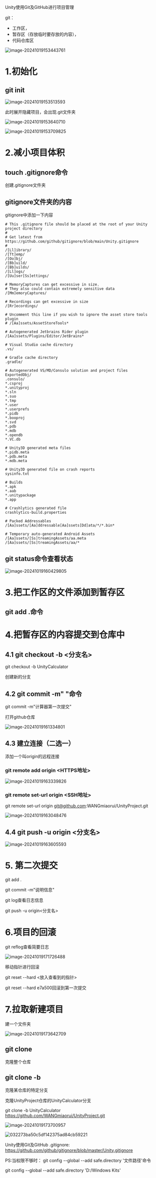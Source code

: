 Unity使用Git及GitHub进行项目管理

git：

- 工作区，
- 暂存区（存放临时要存放的内容），
- 代码仓库区





![image-20241019153443761](https://raw.githubusercontent.com/WANGmiaorui/-Typora_picture/%E4%B8%80%E4%BA%9B%E7%9E%8E%E6%8D%A3%E9%BC%93%E7%9A%84%E4%B8%9C%E8%A5%BF/github_Typora202410191631777.png)



# 1.初始化

## git init

![image-20241019153513593](https://raw.githubusercontent.com/WANGmiaorui/-Typora_picture/%E4%B8%80%E4%BA%9B%E7%9E%8E%E6%8D%A3%E9%BC%93%E7%9A%84%E4%B8%9C%E8%A5%BF/github_Typora202410191631039.png)

此时展开隐藏项目，会出现.git文件夹

![image-20241019153640710](https://raw.githubusercontent.com/WANGmiaorui/-Typora_picture/%E4%B8%80%E4%BA%9B%E7%9E%8E%E6%8D%A3%E9%BC%93%E7%9A%84%E4%B8%9C%E8%A5%BF/github_Typora202410191632021.png)





![image-20241019153709825](https://raw.githubusercontent.com/WANGmiaorui/-Typora_picture/%E4%B8%80%E4%BA%9B%E7%9E%8E%E6%8D%A3%E9%BC%93%E7%9A%84%E4%B8%9C%E8%A5%BF/github_Typora202410191632961.png)

# 2.减小项目体积

## touch .gitignore命令

创建.gitignore文件夹

## gitignore文件夹的内容

gitignore中添加一下内容

```
# This .gitignore file should be placed at the root of your Unity project directory
#
# Get latest from https://github.com/github/gitignore/blob/main/Unity.gitignore
#
/[Ll]ibrary/
/[Tt]emp/
/[Oo]bj/
/[Bb]uild/
/[Bb]uilds/
/[Ll]ogs/
/[Uu]ser[Ss]ettings/

# MemoryCaptures can get excessive in size.
# They also could contain extremely sensitive data
/[Mm]emoryCaptures/

# Recordings can get excessive in size
/[Rr]ecordings/

# Uncomment this line if you wish to ignore the asset store tools plugin
# /[Aa]ssets/AssetStoreTools*

# Autogenerated Jetbrains Rider plugin
/[Aa]ssets/Plugins/Editor/JetBrains*

# Visual Studio cache directory
.vs/

# Gradle cache directory
.gradle/

# Autogenerated VS/MD/Consulo solution and project files
ExportedObj/
.consulo/
*.csproj
*.unityproj
*.sln
*.suo
*.tmp
*.user
*.userprefs
*.pidb
*.booproj
*.svd
*.pdb
*.mdb
*.opendb
*.VC.db

# Unity3D generated meta files
*.pidb.meta
*.pdb.meta
*.mdb.meta

# Unity3D generated file on crash reports
sysinfo.txt

# Builds
*.apk
*.aab
*.unitypackage
*.app

# Crashlytics generated file
crashlytics-build.properties

# Packed Addressables
/[Aa]ssets/[Aa]ddressable[Aa]ssets[Dd]ata/*/*.bin*

# Temporary auto-generated Android Assets
/[Aa]ssets/[Ss]treamingAssets/aa.meta
/[Aa]ssets/[Ss]treamingAssets/aa/*
```

## git status命令查看状态





![image-20241019160429805](https://raw.githubusercontent.com/WANGmiaorui/-Typora_picture/%E4%B8%80%E4%BA%9B%E7%9E%8E%E6%8D%A3%E9%BC%93%E7%9A%84%E4%B8%9C%E8%A5%BF/github_Typora202410191632627.png)



# 3.把工作区的文件添加到暂存区

## git add .命令



# 4.把暂存区的内容提交到仓库中



## 4.1 git checkout -b <分支名>

git checkout -b UnityCalculator

创建新的分支

## 4.2 git commit -m"     "命令

git commit -m"计算器第一次提交"

打开github仓库 

![image-20241019161334801](https://raw.githubusercontent.com/WANGmiaorui/-Typora_picture/%E4%B8%80%E4%BA%9B%E7%9E%8E%E6%8D%A3%E9%BC%93%E7%9A%84%E4%B8%9C%E8%A5%BF/github_Typora202410191633312.png)

## 4.3 建立连接（二选一）

添加一个叫origin的远程连接

### git remote add origin <HTTPS地址>



![image-20241019163339826](https://raw.githubusercontent.com/WANGmiaorui/-Typora_picture/%E4%B8%80%E4%BA%9B%E7%9E%8E%E6%8D%A3%E9%BC%93%E7%9A%84%E4%B8%9C%E8%A5%BF/github_Typora202410191633357.png)



### git remote set-url origin <SSH地址>

git remote set-url origin git@github.com:WANGmiaorui/UnityProject.git

![image-20241019163048476](https://raw.githubusercontent.com/WANGmiaorui/-Typora_picture/%E4%B8%80%E4%BA%9B%E7%9E%8E%E6%8D%A3%E9%BC%93%E7%9A%84%E4%B8%9C%E8%A5%BF/github_Typora202410191633822.png)

##  4.4 git push -u origin <分支名>



![image-20241019163605593](https://raw.githubusercontent.com/WANGmiaorui/-Typora_picture/%E4%B8%80%E4%BA%9B%E7%9E%8E%E6%8D%A3%E9%BC%93%E7%9A%84%E4%B8%9C%E8%A5%BF/github_Typora202410191717996.png)

# 5. 第二次提交

git add .

git commit -m"说明信息"

git log查看日志信息

git push -u origin<分支名>

# 6.项目的回滚

git reflog查看简要日志

![image-20241019171726488](https://raw.githubusercontent.com/WANGmiaorui/-Typora_picture/%E4%B8%80%E4%BA%9B%E7%9E%8E%E6%8D%A3%E9%BC%93%E7%9A%84%E4%B8%9C%E8%A5%BF/github_Typora202410191717997.png)

移动指针进行回滚 

git reset --hard <放入查看到的指针>

git reset --hard e7a500回滚到第一次提交

# 7.拉取新建项目

建一个文件夹

![image-20241019173642709](https://raw.githubusercontent.com/WANGmiaorui/-Typora_picture/%E4%B8%80%E4%BA%9B%E7%9E%8E%E6%8D%A3%E9%BC%93%E7%9A%84%E4%B8%9C%E8%A5%BF/github_Typora202410191737370.png)

## git clone <repository-url>

克隆整个仓库

## git clone -b <branch-name> <repository-url>

克隆某仓库的特定分支

克隆UnityProject仓库的UnityCalculator分支

 git clone -b UnityCalculator https://github.com/WANGmiaorui/UnityProject.git

![image-20241019173700957](https://raw.githubusercontent.com/WANGmiaorui/-Typora_picture/%E4%B8%80%E4%BA%9B%E7%9E%8E%E6%8D%A3%E9%BC%93%E7%9A%84%E4%B8%9C%E8%A5%BF/github_Typora202410191737371.png)



![032273ba50c5df142375ad84cb59221](https://raw.githubusercontent.com/WANGmiaorui/-Typora_picture/%E4%B8%80%E4%BA%9B%E7%9E%8E%E6%8D%A3%E9%BC%93%E7%9A%84%E4%B8%9C%E8%A5%BF/github_Typora202410191800845.png)



Unity使用Git及GitHub .gitignore: https://github.com/github/gitignore/blob/master/Unity.gitignore


PS:当权限不够时：
git config --global --add safe.directory '文件路径'命令

git config --global --add safe.directory 'D:/Windows Kits'
